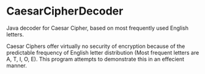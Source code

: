 # CaesarCipherDecoder
Java decoder for Caesar Cipher, based on most frequently used English letters.

Caesar Ciphers offer virtually no security of encryption because of the predictable frequency of English letter distribution (Most frequent letters are A, T, I, O, E).  This program attempts to demonstrate this in an effecient manner. 
